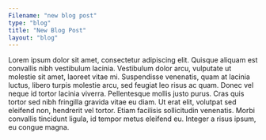 ```yaml
---
Filename: "new blog post"
type: "blog"
title: "New Blog Post"
layout: "blog"
---
```


Lorem ipsum dolor sit amet, consectetur adipiscing elit. Quisque aliquam est convallis nibh vestibulum lacinia. Vestibulum dolor arcu, vulputate ut molestie sit amet, laoreet vitae mi. Suspendisse venenatis, quam at lacinia luctus, libero turpis molestie arcu, sed feugiat leo risus ac quam. Donec vel neque id tortor lacinia viverra. Pellentesque mollis justo purus. Cras quis tortor sed nibh fringilla gravida vitae eu diam. Ut erat elit, volutpat sed eleifend non, hendrerit vel tortor. Etiam facilisis sollicitudin venenatis. Morbi convallis tincidunt ligula, id tempor metus eleifend eu. Integer a risus ipsum, eu congue magna.